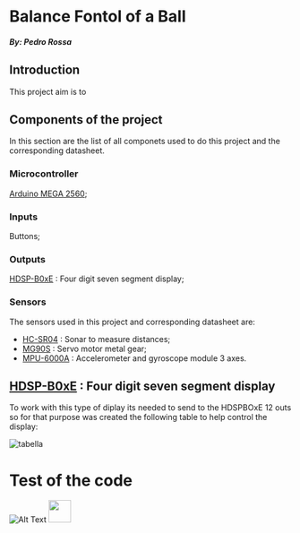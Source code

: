 # Balance Fontol of a Ball

##### By: Pedro Rossa

## Introduction

This project aim is to

## Components of the project
In this section are the list of all componets used to do this project and the corresponding datasheet.
### Microcontroller
[Arduino MEGA 2560](https://ww1.microchip.com/downloads/en/devicedoc/atmel-2549-8-bit-avr-microcontroller-atmega640-1280-1281-2560-2561_datasheet.pdf);
### Inputs 
Buttons;
### Outputs
[HDSP-B0xE](http://www.farnell.com/datasheets/2095876.pdf) :  Four digit seven segment display;


### Sensors
The sensors used in this project and corresponding datasheet are:
* [HC-SR04](https://cdn.sparkfun.com/datasheets/Sensors/Proximity/HCSR04.pdf) : Sonar to measure distances;
* [MG90S](https://www.electronicoscaldas.com/datasheet/MG90S_Tower-Pro.pdf) : Servo motor metal gear;
* [MPU-6000A](https://cdn.sparkfun.com/datasheets/Sensors/Accelerometers/RM-MPU-6000A.pdf) : Accelerometer and gyroscope module 3 axes.


## [HDSP-B0xE](http://www.farnell.com/datasheets/2095876.pdf) :  Four digit seven segment display

To work with this type of diplay its needed to send to the HDSPBOxE 12 outs so for that purpose was created the following table to help control the display:

![tabella](https://github.com/meft-sad/Balance_Control_of_a_Ball/blob/master/Tables_Imag/7_S_D.png)

# Test of the code 

![Alt Text](https://github.com/meft-sad/Balance_Control_of_a_Ball/blob/master/Tables_Imag/test.gif)
<img src="https://media.giphy.com/media/vFKqnCdLPNOKc/giphy.gif" width="40" height="40" />